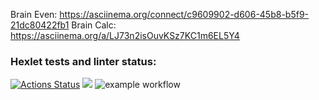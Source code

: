 Brain Even: https://asciinema.org/connect/c9609902-d606-45b8-b5f9-21dc80422fb1
Brain Calc: https://asciinema.org/a/LJ73n2isOuvKSz7KC1m6EL5Y4

### Hexlet tests and linter status:
[![Actions Status](https://github.com/konsttin/php-project-lvl1/workflows/hexlet-check/badge.svg)](https://github.com/konsttin/php-project-lvl1/actions)
<a href="https://codeclimate.com/github/codeclimate/codeclimate/maintainability"><img src="https://api.codeclimate.com/v1/badges/a99a88d28ad37a79dbf6/maintainability" /></a>
![example workflow](https://github.com/konsttin/php-project-lvl1/actions/workflows/workflow.yml/badge.svg)


